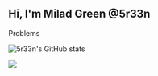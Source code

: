 ## Hi, I'm Milad Green @5r33n 
Problems 

![5r33n's GitHub stats](https://github-readme-stats.vercel.app/api?username=5r33n&show_icons=true&theme=merko)

![](https://dcbadge.vercel.app/api/shield/988920311552548884?theme=clean&compact=true)
